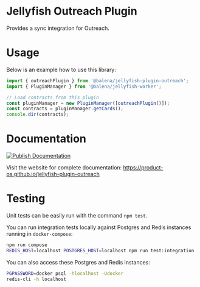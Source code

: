 # Jellyfish Outreach Plugin

Provides a sync integration for Outreach.

# Usage

Below is an example how to use this library:

```js
import { outreachPlugin } from '@balena/jellyfish-plugin-outreach';
import { PluginManager } from '@balena/jellyfish-worker';

// Load contracts from this plugin
const pluginManager = new PluginManager([outreachPlugin()]);
const contracts = pluginManager.getCards();
console.dir(contracts);
```

# Documentation

[![Publish Documentation](https://github.com/product-os/jellyfish-plugin-outreach/actions/workflows/publish-docs.yml/badge.svg)](https://github.com/product-os/jellyfish-plugin-outreach/actions/workflows/publish-docs.yml)

Visit the website for complete documentation: https://product-os.github.io/jellyfish-plugin-outreach

# Testing

Unit tests can be easily run with the command `npm test`.

You can run integration tests locally against Postgres and Redis instances running in `docker-compose`:
```bash
npm run compose
REDIS_HOST=localhost POSTGRES_HOST=localhost npm run test:integration
```

You can also access these Postgres and Redis instances:
```bash
PGPASSWORD=docker psql -hlocalhost -Udocker
redis-cli -h localhost
```
